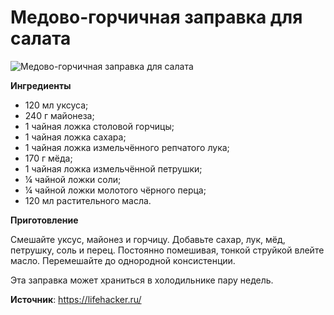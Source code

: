 # Медово-горчичная заправка для салата

![Медово-горчичная заправка для салата](/images/Kulinar/Sous/zaprav_1.jpg 'Медово-горчичная заправка для салата')

**Ингредиенты**

- 120 мл уксуса;
- 240 г майонеза;
- 1 чайная ложка столовой горчицы;
- 1 чайная ложка сахара;
- 1 чайная ложка измельчённого репчатого лука;
- 170 г мёда;
- 1 чайная ложка измельчённой петрушки;
- ¼ чайной ложки соли;
- ¼ чайной ложки молотого чёрного перца;
- 120 мл растительного масла.

**Приготовление**

Смешайте уксус, майонез и горчицу. Добавьте сахар, лук, мёд, петрушку, соль и перец. Постоянно помешивая, тонкой струйкой влейте масло. Перемешайте до однородной консистенции.

Эта заправка может храниться в холодильнике пару недель.

**Источник**: https://lifehacker.ru/

